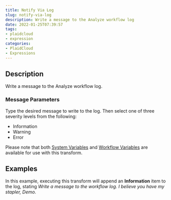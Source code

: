 ```yaml
---
title: Notify Via Log
slug: notify-via-log
description: Write a message to the Analyze workflow log
date: 2022-01-25T07:39:57
tags:
- plaidcloud
- expression
categories:
- PlaidCloud
- Expressions
---
```



## Description


Write a message to the Analyze workflow log.



### Message Parameters


Type the desired message to write to the log. Then select one of three severity levels from the following:


* Information
* Warning
* Error

Please note that both [System Variables](https://plaidcloud.com/docs/plaidcloud/workflows/transforms/common_features#system-variables) and [Workflow Variables](https://plaidcloud.com/docs/plaidcloud/workflows/transforms/common_features#model-variables) are available for use with this transform.







## Examples


In this example, executing this transform will append an **Information** item to the log, stating *Write a message to the workflow log. I believe you have my stapler, Demo.*

